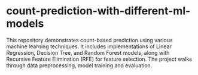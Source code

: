 # count-prediction-with-different-ml-models
This repository demonstrates count-based prediction using various machine learning techniques. It includes implementations of Linear Regression, Decision Tree, and Random Forest models, along with Recursive Feature Elimination (RFE) for feature selection. The project walks through data preprocessing, model training and evaluation.
